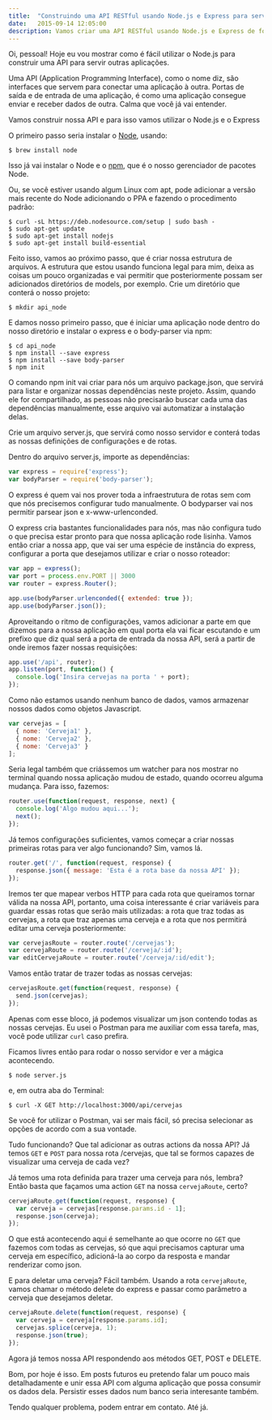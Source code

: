 ```yaml
---
title:  "Construindo uma API RESTful usando Node.js e Express para servir outras aplicações"
date:   2015-09-14 12:05:00
description: Vamos criar uma API RESTful usando Node.js e Express de forma que sejamos capazes de servir outras aplicações. A ideia é introduzir uma coisa simples, que pode ser estendida com outras aplicações posteriormente. 
---
```


Oi, pessoal! Hoje eu vou mostrar como é fácil utilizar o Node.js para construir uma API para servir outras aplicações.

Uma API (Application Programming Interface), como o nome diz, são interfaces que servem para conectar uma aplicação à outra. Portas de saída e de entrada de uma aplicação, é como uma aplicação consegue enviar e receber dados de outra. Calma que você já vai entender.

Vamos construir nossa API e para isso vamos utilizar o Node.js e o Express

O primeiro passo seria instalar o [Node](https://www.nodejs.org), usando:

```
$ brew install node
```
Isso já vai instalar o Node e o [npm](https://www.npmjs.com), que é o nosso gerenciador de pacotes Node.

Ou, se você estiver usando algum Linux com apt, pode adicionar a versão mais recente do Node adicionando o PPA e fazendo o procedimento padrão:

```
$ curl -sL https://deb.nodesource.com/setup | sudo bash -
$ sudo apt-get update
$ sudo apt-get install nodejs
$ sudo apt-get install build-essential
```

Feito isso, vamos ao próximo passo, que é criar nossa estrutura de arquivos. A estrutura que estou usando funciona legal para mim, deixa as coisas um pouco organizadas e vai permitir que posteriormente possam ser adicionados diretórios de models, por exemplo. Crie um diretório que conterá o nosso projeto:

```
$ mkdir api_node
```

E damos nosso primeiro passo, que é iniciar uma aplicação node dentro do nosso diretório e instalar o express e o body-parser via npm:

```
$ cd api_node
$ npm install --save express
$ npm install --save body-parser
$ npm init
```

O comando npm init vai criar para nós um arquivo package.json, que servirá para listar e organizar nossas dependências neste projeto. Assim, quando ele for compartilhado, as pessoas não precisarão buscar cada uma das dependências manualmente, esse arquivo vai automatizar a instalação delas. 

Crie um arquivo server.js, que servirá como nosso servidor e conterá todas as nossas definições de configurações e de rotas.

Dentro do arquivo server.js, importe as dependências:

```javascript
var express = require('express');
var bodyParser = require('body-parser');
```

O express é quem vai nos prover toda a infraestrutura de rotas sem com que nós precisemos configurar tudo manualmente. O bodyparser vai nos permitir parsear json e x-www-urlenconded.

O express cria bastantes funcionalidades para nós, mas não configura tudo o que precisa estar pronto para que nossa aplicação rode lisinha. Vamos então criar a nossa app, que vai ser uma espécie de instância do express, configurar a porta que desejamos utilizar e criar o nosso roteador:

```javascript
var app = express();
var port = process.env.PORT || 3000
var router = express.Router();

app.use(bodyParser.urlenconded({ extended: true });
app.use(bodyParser.json());
```
Aproveitando o ritmo de configurações, vamos adicionar a parte em que dizemos para a nossa aplicação em qual porta ela vai ficar escutando e um prefixo que diz qual será a porta de entrada da nossa API, será a partir de onde iremos fazer nossas requisições:

```javascript
app.use('/api', router);
app.listen(port, function() {
  console.log('Insira cervejas na porta ' + port);
});
```

Como não estamos usando nenhum banco de dados, vamos armazenar nossos dados como objetos Javascript.

```javascript
var cervejas = [
  { nome: 'Cerveja1' },
  { nome: 'Cerveja2' },
  { nome: 'Cerveja3' }
];
```

Seria legal também que criássemos um watcher para nos mostrar no terminal quando nossa aplicação mudou de estado, quando ocorreu alguma mudança. Para isso, fazemos:

```javascript
router.use(function(request, response, next) {
  console.log('Algo mudou aqui...');
  next();
});
```

Já temos configurações suficientes, vamos começar a criar nossas primeiras rotas para ver algo funcionando? Sim, vamos lá.

```javascript
router.get('/', function(request, response) {
  response.json({ message: 'Esta é a rota base da nossa API' });
});
```

Iremos ter que mapear verbos HTTP para cada rota que queiramos tornar válida na nossa API, portanto, uma coisa interessante é criar variáveis para guardar essas rotas que serão mais utilizadas: a rota que traz todas as cervejas, a rota que traz apenas uma cerveja e a rota que nos permitirá editar uma cerveja posteriormente:

```javascript
var cervejasRoute = router.route('/cervejas');
var cervejaRoute = router.route('/cerveja/:id');
var editCervejaRoute = router.route('/cerveja/:id/edit');
```

Vamos então tratar de trazer todas as nossas cervejas:

```javascript
cervejasRoute.get(function(request, response) {
  send.json(cervejas);
});
```

Apenas com esse bloco, já podemos visualizar um json contendo todas as nossas cervejas. Eu usei o Postman para me auxiliar com essa tarefa, mas, você pode utilizar `curl` caso prefira.

Ficamos livres então para rodar o nosso servidor e ver a mágica acontecendo.

```
$ node server.js
```
e, em outra aba do Terminal:

```
$ curl -X GET http://localhost:3000/api/cervejas
```

Se você for utilizar o Postman, vai ser mais fácil, só precisa selecionar as opções de acordo com a sua vontade.

Tudo funcionando? Que tal adicionar as outras actions da nossa API? Já temos `GET` e `POST` para nossa rota /cervejas, que tal se formos capazes de visualizar uma cerveja de cada vez?

Já temos uma rota definida para trazer uma cerveja para nós, lembra? Então basta que façamos uma action `GET` na nossa `cervejaRoute`, certo?

```javascript
cervejaRoute.get(function(request, response) {
  var cerveja = cervejas[response.params.id - 1];
  response.json(cerveja);
});
```

O que está acontecendo aqui é semelhante ao que ocorre no `GET` que fazemos com todas as cervejas, só que aqui precisamos capturar uma cerveja em específico, adicioná-la ao corpo da resposta e mandar renderizar como json.

E para deletar uma cerveja? Fácil também. Usando a rota `cervejaRoute`, vamos chamar o método delete do express e passar como parâmetro a cerveja que desejamos deletar.

```javascript
cervejaRoute.delete(function(request, response) {
  var cerveja = cerveja[response.params.id];
  cervejas.splice(cerveja, 1);
  response.json(true);
});
```
Agora já temos nossa API respondendo aos métodos GET, POST e DELETE.

Bom, por hoje é isso. Em posts futuros eu pretendo falar um pouco mais detalhadamente e unir essa API com alguma aplicação que possa consumir os dados dela. Persistir esses dados num banco seria interesante também.

Tendo qualquer problema, podem entrar em contato. Até já.
